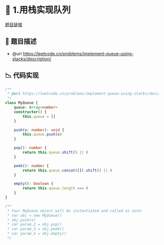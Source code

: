 # 🎯 1.用栈实现队列

[题目链接](https://leetcode.cn/problems/implement-queue-using-stacks/description/)

## 📝 题目描述
* @url https://leetcode.cn/problems/implement-queue-using-stacks/description/

## 📉 代码实现
```typescript
/**
 * @url https://leetcode.cn/problems/implement-queue-using-stacks/description/
 */
class MyQueue {
    queue: Array<number>
    constructor() {
        this.queue = []
    }

    push(x: number): void {
        this.queue.push(x)
    }

    pop(): number {
        return this.queue.shift() || 0
    }

    peek(): number {
        return this.queue.concat([]).shift() || 0
    }

    empty(): boolean {
        return this.queue.length === 0
    }
}

/**
 * Your MyQueue object will be instantiated and called as such:
 * var obj = new MyQueue()
 * obj.push(x)
 * var param_2 = obj.pop()
 * var param_3 = obj.peek()
 * var param_4 = obj.empty()
 */

```

